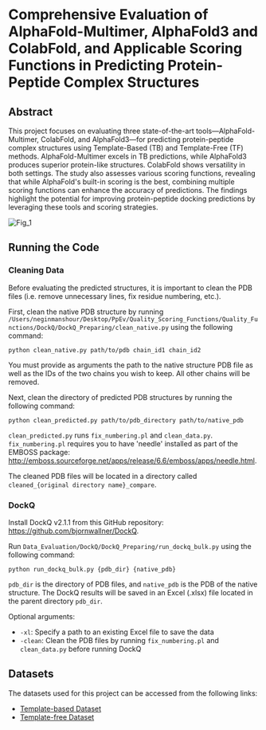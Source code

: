 # Comprehensive Evaluation of AlphaFold-Multimer, AlphaFold3 and ColabFold, and Applicable Scoring Functions in Predicting Protein-Peptide Complex Structures

## Abstract
This project focuses on evaluating three state-of-the-art tools—AlphaFold-Multimer, ColabFold, and AlphaFold3—for predicting protein-peptide complex structures using Template-Based (TB) and Template-Free (TF) methods. AlphaFold-Multimer excels in TB predictions, while AlphaFold3 produces superior protein-like structures. ColabFold shows versatility in both settings. The study also assesses various scoring functions, revealing that while AlphaFold's built-in scoring is the best, combining multiple scoring functions can enhance the accuracy of predictions. The findings highlight the potential for improving protein-peptide docking predictions by leveraging these tools and scoring strategies.

![Fig_1](https://github.com/user-attachments/assets/d4c2abe9-952d-41fd-a384-9ba6a355e842)

## Running the Code

### Cleaning Data
Before evaluating the predicted structures, it is important to clean the PDB files (i.e. remove unnecessary lines, fix residue numbering, etc.). 

First, clean the native PDB structure by running `/Users/neginmanshour/Desktop/PpEv/Quality_Scoring_Functions/Quality_Functions/DockQ/DockQ_Preparing/clean_native.py` using the following command:
```commandline
python clean_native.py path/to/pdb chain_id1 chain_id2
```
You must provide as arguments the path to the native structure PDB file as well as the IDs of the two chains you wish to keep. All other chains will be removed.

Next, clean the directory of predicted PDB structures by running the following command: 
```commandline
python clean_predicted.py path/to/pdb_directory path/to/native_pdb
```

`clean_predicted.py` runs `fix_numbering.pl` and `clean_data.py`. `fix_numbering.pl` requires you to have 'needle' installed as part of the EMBOSS package: http://emboss.sourceforge.net/apps/release/6.6/emboss/apps/needle.html.

The cleaned PDB files will be located in a directory called `cleaned_{original directory name}_compare`. 

### DockQ

Install DockQ v2.1.1 from this GitHub repository: https://github.com/bjornwallner/DockQ.

Run `Data_Evaluation/DockQ/DockQ_Preparing/run_dockq_bulk.py` using the following command:

```commandline
python run_dockq_bulk.py {pdb_dir} {native_pdb}
```

`pdb_dir` is the directory of PDB files, and `native_pdb` is the PDB of the native structure. The DockQ results will be saved in an Excel (.xlsx) file located in the parent directory `pdb_dir`.

Optional arguments:
- `-xl`: Specify a path to an existing Excel file to save the data
- `-clean`: Clean the PDB files by running `fix_numbering.pl` and `clean_data.py` before running DockQ

## Datasets
The datasets used for this project can be accessed from the following links:

- [Template-based Dataset](https://drive.google.com/file/d/1p2cHTfgjrTj1wHCPjcFqs-7zPzNysxZq/view?usp=drive_link)
- [Template-free Dataset](https://drive.google.com/file/d/1ATmbF25mEcMMFyEGb02PRFv-aPLl8H63/view?usp=drive_link)